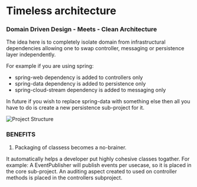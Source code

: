 # Timeless architecture 
### Domain Driven Design - Meets - Clean Architecture

The idea here is to completely isolate domain from infrastructural dependencies allowing one to swap controller, messaging or persistence layer independently.

For example if you are using spring:
- spring-web dependency is added to controllers only
- spring-data dependency is added to persistence only
- spring-cloud-stream dependency is added to messaging only
    
In future if you wish to replace spring-data with something else then all you have to do is create a new persistence sub-project for it.     

![Project Structure](https://raw.githubusercontent.com/sharmapankaj2512/timeless-architecture/master/project-structure.png)

### BENEFITS 

1. Packaging of classess becomes a no-brainer. 

It automatically helps a developer put highly cohesive classes togather.
For example: A EventPublisher will publish events per usecase, so it is placed in the core sub-project. An auditing aspect created to used on controller methods is placed in the controllers subproject. 

